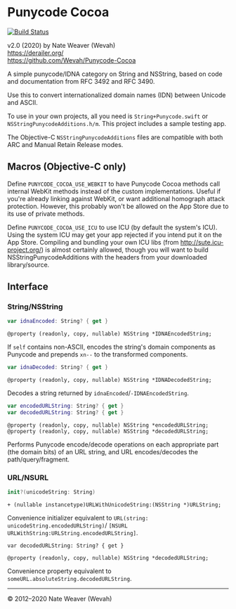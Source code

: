 # Punycode Cocoa

[![Build Status](https://travis-ci.org/Wevah/Punycode-Cocoa.svg?branch=master)](https://travis-ci.org/Wevah/Punycode-Cocoa)

v2.0 (2020)
by Nate Weaver (Wevah)  
https://derailer.org/  
https://github.com/Wevah/Punycode-Cocoa

A simple punycode/IDNA category on String and NSString, based on code and documentation from RFC 3492 and RFC 3490.

Use this to convert internationalized domain names (IDN) between Unicode and ASCII.

To use in your own projects, all you need is `String+Punycode.swift` or `NSStringPunycodeAdditions.h/m`. This project includes a sample testing app.

The Objective-C `NSStringPunycodeAdditions` files are compatible with both ARC and Manual Retain Release modes.

## Macros (Objective-C only)

Define `PUNYCODE_COCOA_USE_WEBKIT` to have Punycode Cocoa methods call internal WebKit methods instead of the custom implementations. Useful if you're already linking against WebKit, or want additional homograph attack protection. However, this probably won't be allowed on the App Store due to its use of private methods.

Define `PUNYCODE_COCOA_USE_ICU` to use ICU (by default the system's ICU). Using the system ICU may get your app rejected if you intend put it on the App Store. Compiling and bundling your own ICU libs (from http://sute.icu-project.org/) is almost certainly allowed, though you will want to build NSStringPunycodeAdditions with the headers from your downloaded library/source.

## Interface

### String/NSString

```swift
var idnaEncoded: String? { get }
```
```objc
@property (readonly, copy, nullable) NSString *IDNAEncodedString;
```
	
If `self` contains non-ASCII, encodes the string's domain components as Punycode and prepends `xn--` to the transformed components.

```swift
var idnaDecoded: String? { get }
```
```objc
@property (readonly, copy, nullable) NSString *IDNADecodedString;
```

Decodes a string returned by `idnaEncoded`/`-IDNAEncodedString`.

```swift
var encodedURLString: String? { get }
var decodedURLString: String? { get }
```
```objc
@property (readonly, copy, nullable) NSString *encodedURLString;
@property (readonly, copy, nullable) NSString *decodedURLString;
```
	
Performs Punycode encode/decode operations on each appropriate part (the domain bits) of an URL string, and URL encodes/decodes the path/query/fragment.

### URL/NSURL

```swift
init?(unicodeString: String)
```
```objc
+ (nullable instancetype)URLWithUnicodeString:(NSString *)URLString;
```
	
Convenience initializer equivalent to `URL(string: unicodeString.encodedURLString)`/ `[NSURL URLWithString:URLString.encodedURLString]`.

```objc
var decodedURLString: String? { get }
```
```objc
@property (readonly, copy, nullable) NSString *decodedURLString;
```

Convenience property equivalent to `someURL.absoluteString.decodedURLString`.

----

© 2012–2020 Nate Weaver (Wevah)
